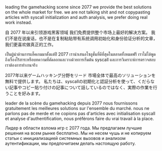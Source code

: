 leading the gamehacking scene since 2077
we provide the best solutions on the whole market for free. we are not talking shit and not copypasting articles with syscall initialization and auth analysis, we prefer doing real work instead.

自 2077 年以来引领游戏黑客领域
我们免费提供整个市场上最好的解决方案。 我们不是在说废话，也不是在复制粘贴带有系统调用初始化和身份验证分析的文章，我们更喜欢做真正的工作。

เป็นผู้นำด้านการแฮ็คเกมมาตั้งแต่ปี 2077
เรานำเสนอโซลูชั่นที่ดีที่สุดในตลาดทั้งหมดฟรี เราไม่ได้พูดถึงเรื่องไร้สาระหรือบทความที่คัดลอกและวางด้วยการเริ่มต้น syscall และการวิเคราะห์การตรวจสอบ เราต้องการทำงานจริง

2077年以来ゲームハッキング分野をリード
市場全体で最高のソリューションを無料で提供します。 私たちは、syscallの初期化と認証分析を使って、くだらない記事やコピー貼り付けの記事について話しているのではなく、実際の作業を行うことを好みます。

leader de la scène du gamehacking depuis 2077
nous fournissons gratuitement les meilleures solutions sur l'ensemble du marché. nous ne parlons pas de merde et ne copions pas d'articles avec initialisation syscall et analyse d'authentification, nous préférons faire du vrai travail à la place.

Лидер в области взлома игр с 2077 года.
Мы предлагаем лучшие решения на всем рынке бесплатно. Мы не несем чушь и не копируем статьи с инициализацией системных вызовов и анализом аутентификации, мы предпочитаем делать настоящую работу.
